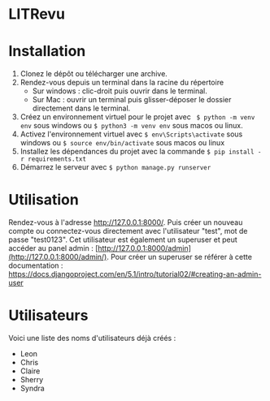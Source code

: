# LITRevu
 
# Installation
1. Clonez le dépôt ou télécharger une archive.
2. Rendez-vous depuis un terminal dans la racine du répertoire
   - Sur windows : clic-droit puis ouvrir dans le terminal.
   - Sur Mac : ouvrir un terminal puis glisser-déposer le dossier directement dans le terminal.
3. Créez un environnement virtuel pour le projet avec ``` $ python -m venv env``` sous windows ou ```$ python3 -m venv env``` sous macos ou linux.
4. Activez l'environnement virtuel avec ```$ env\Scripts\activate``` sous windows ou ```$ source env/bin/activate``` sous macos ou linux
5. Installez les dépendances du projet avec la commande ```$ pip install -r requirements.txt```
6. Démarrez le serveur avec ```$ python manage.py runserver```

# Utilisation
Rendez-vous à l'adresse http://127.0.0.1:8000/. Puis créer un nouveau compte ou connectez-vous directement avec l'utilisateur "test", mot de passe "test0123". Cet utilisateur est également un superuser et peut accéder au panel admin : [http://127.0.0.1:8000/admin](http://127.0.0.1:8000/admin/).
Pour créer un superuser se référer à cette documentation : https://docs.djangoproject.com/en/5.1/intro/tutorial02/#creating-an-admin-user

# Utilisateurs
Voici une liste des noms d'utilisateurs déjà créés :
- Leon
- Chris
- Claire
- Sherry
- Syndra
